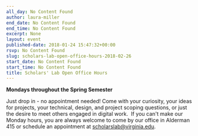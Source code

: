 ```yaml
---
all_day: No Content Found
author: laura-miller
end_date: No Content Found
end_time: No Content Found
excerpt: None
layout: event
published-date: 2018-01-24 15:47:32+00:00
rsvp: No Content Found
slug: scholars-lab-open-office-hours-2018-02-26
start_date: No Content Found
start_time: No Content Found
title: Scholars' Lab Open Office Hours
---
```


**Mondays throughout the Spring Semester**

Just drop in - no appointment needed! Come with your curiosity, your ideas for projects, your technical, design, and project scoping questions, or just the desire to meet others engaged in digital work.  If you can't make our Monday hours, you are always welcome to come by our office in Alderman 415 or schedule an appointment at [scholarslab@virginia.edu](mailto:scholarslab@virginia.edu).
